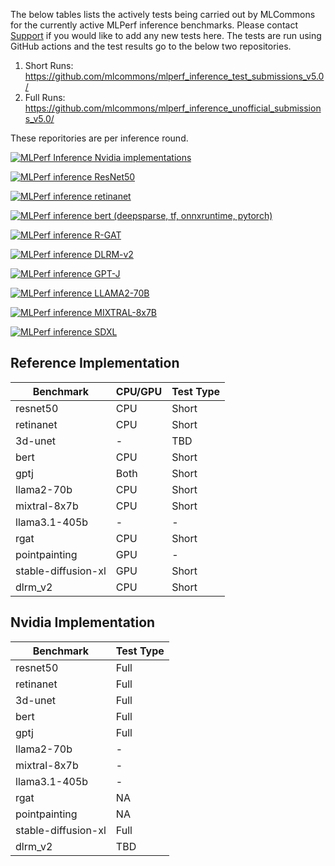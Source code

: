 The below tables lists the actively tests being carried out by MLCommons for the currently active MLPerf inference benchmarks. Please contact [Support](support@mlcommons.org) if you would like to add any new tests here. The tests are run using GitHub actions and the test results go to the below two repositories.
1. Short Runs: https://github.com/mlcommons/mlperf_inference_test_submissions_v5.0/
2. Full Runs: https://github.com/mlcommons/mlperf_inference_unofficial_submissions_v5.0/

These reporitories are per inference round.

[![MLPerf Inference Nvidia implementations](https://github.com/GATEOverflow/mlperf-automations/actions/workflows/test-nvidia-mlperf-inference-implementations.yml/badge.svg)](https://github.com/GATEOverflow/mlperf-automations/actions/workflows/test-nvidia-mlperf-inference-implementations.yml)

[![MLPerf inference ResNet50](https://github.com/mlcommons/mlperf-automations/actions/workflows/test-mlperf-inference-resnet50.yml/badge.svg)](https://github.com/mlcommons/mlperf-automations/actions/workflows/test-mlperf-inference-resnet50.yml)

[![MLPerf inference retinanet](https://github.com/mlcommons/mlperf-automations/actions/workflows/test-mlperf-inference-retinanet.yml/badge.svg)](https://github.com/mlcommons/mlperf-automations/actions/workflows/test-mlperf-inference-retinanet.yml)

[![MLPerf inference bert (deepsparse, tf, onnxruntime, pytorch)](https://github.com/mlcommons/mlperf-automations/actions/workflows/test-mlperf-inference-bert-deepsparse-tf-onnxruntime-pytorch.yml/badge.svg)](https://github.com/mlcommons/mlperf-automations/actions/workflows/test-mlperf-inference-bert-deepsparse-tf-onnxruntime-pytorch.yml)

[![MLPerf inference R-GAT](https://github.com/mlcommons/mlperf-automations/actions/workflows/test-mlperf-inference-rgat.yml/badge.svg)](https://github.com/mlcommons/mlperf-automations/actions/workflows/test-mlperf-inference-rgat.yml)

[![MLPerf inference DLRM-v2](https://github.com/GATEOverflow/mlperf-automations/actions/workflows/test-mlperf-inference-dlrm.yml/badge.svg)](https://github.com/GATEOverflow/mlperf-automations/actions/workflows/test-mlperf-inference-dlrm.yml)

[![MLPerf inference GPT-J](https://github.com/GATEOverflow/mlperf-automations/actions/workflows/test-mlperf-inference-gptj.yml/badge.svg)](https://github.com/GATEOverflow/mlperf-automations/actions/workflows/test-mlperf-inference-gptj.yml)

[![MLPerf inference LLAMA2-70B](https://github.com/GATEOverflow/mlperf-automations/actions/workflows/test-mlperf-inference-llama2.yml/badge.svg)](https://github.com/GATEOverflow/mlperf-automations/actions/workflows/test-mlperf-inference-llama2.yml)

[![MLPerf inference MIXTRAL-8x7B](https://github.com/GATEOverflow/mlperf-automations/actions/workflows/test-mlperf-inference-mixtral.yml/badge.svg)](https://github.com/GATEOverflow/mlperf-automations/actions/workflows/test-mlperf-inference-mixtral.yml)

[![MLPerf inference SDXL](https://github.com/GATEOverflow/mlperf-automations/actions/workflows/test-mlperf-inference-sdxl.yaml/badge.svg)](https://github.com/GATEOverflow/mlperf-automations/actions/workflows/test-mlperf-inference-sdxl.yaml)



## Reference Implementation
| Benchmark            | CPU/GPU | Test Type | 
|----------------------|---------|-----------|
| resnet50            |   CPU | Short   |     
| retinanet           |   CPU | Short        |
| 3d-unet             |    -  |   TBD        |
| bert               |   CPU  |  Short       |
| gptj               |   Both | Short        |               
| llama2-70b         |   CPU  |  Short       |
| mixtral-8x7b       |   CPU  |  Short       |
| llama3.1-405b      |   -    |      -       |
| rgat               |   CPU      |   Short  |
| pointpainting      |   GPU      |    -     |
| stable-diffusion-xl |  GPU      |   Short  |
| dlrm_v2            | CPU        | Short    |

## Nvidia Implementation
| Benchmark            |  Test Type | 
|----------------------|-----------|
| resnet50            | Full       |     
| retinanet           | Full       |
| 3d-unet             | Full       |
| bert               |  Full       |
| gptj               |  Full       |               
| llama2-70b         |     -       |
| mixtral-8x7b       |     -       |
| llama3.1-405b      |     -      |
| rgat               |   NA       |
| pointpainting      |   NA       |
| stable-diffusion-xl | Full      |
| dlrm_v2            |  TBD       |
